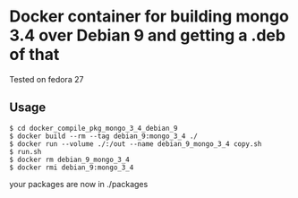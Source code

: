 # Docker container for building mongo 3.4 over Debian 9 and getting a .deb of that

Tested on fedora 27

## Usage
```
$ cd docker_compile_pkg_mongo_3_4_debian_9
$ docker build --rm --tag debian_9:mongo_3_4 ./
$ docker run --volume ./:/out --name debian_9_mongo_3_4 copy.sh
$ run.sh
$ docker rm debian_9_mongo_3_4
$ docker rmi debian_9:mongo_3_4
```
your packages are now in ./packages